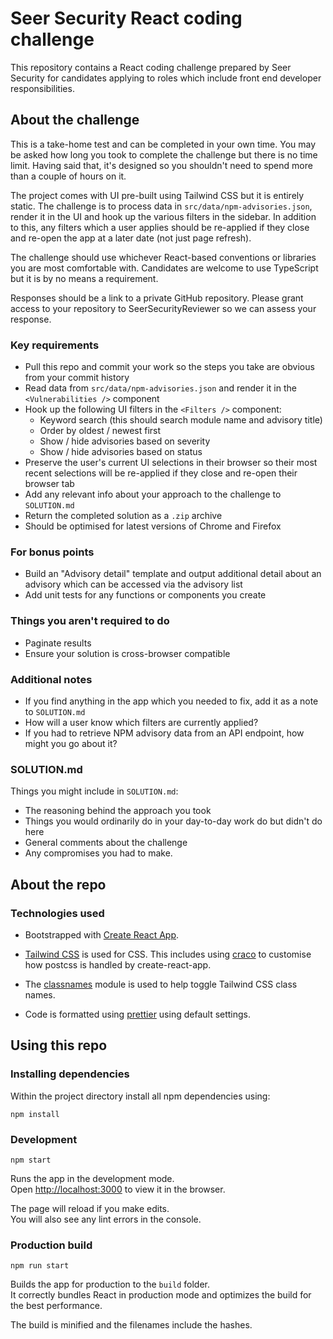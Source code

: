 # Seer Security React coding challenge

This repository contains a React coding challenge prepared by Seer Security for candidates applying to roles which include front end developer responsibilities.

## About the challenge

This is a take-home test and can be completed in your own time. You may be asked how long you took to complete the challenge but there is no time limit. Having said that, it's designed so you shouldn't need to spend more than a couple of hours on it.

The project comes with UI pre-built using Tailwind CSS but it is entirely static. The challenge is to process data in `src/data/npm-advisories.json`, render it in the UI and hook up the various filters in the sidebar. In addition to this, any filters which a user applies should be re-applied if they close and re-open the app at a later date (not just page refresh).

The challenge should use whichever React-based conventions or libraries you are most comfortable with. Candidates are welcome to use TypeScript but it is by no means a requirement.

Responses should be a link to a private GitHub repository. Please grant access to your repository to SeerSecurityReviewer so we can assess your response.

### Key requirements

* Pull this repo and commit your work so the steps you take are obvious from your commit history
* Read data from `src/data/npm-advisories.json` and render it in the `<Vulnerabilities />` component
* Hook up the following UI filters in the `<Filters />` component:
  * Keyword search (this should search module name and advisory title)
  * Order by oldest / newest first
  * Show / hide advisories based on severity
  * Show / hide advisories based on status
* Preserve the user's current UI selections in their browser so their most recent selections will be re-applied if they close and re-open their browser tab
* Add any relevant info about your approach to the challenge to `SOLUTION.md`
* Return the completed solution as a `.zip` archive
* Should be optimised for latest versions of Chrome and Firefox

### For bonus points

* Build an "Advisory detail" template and output additional detail about an advisory which can be accessed via the advisory list
* Add unit tests for any functions or components you create

### Things you aren't required to do

* Paginate results
* Ensure your solution is cross-browser compatible

### Additional notes

* If you find anything in the app which you needed to fix, add it as a note to `SOLUTION.md`
* How will a user know which filters are currently applied?
* If you had to retrieve NPM advisory data from an API endpoint, how might you go about it?

### SOLUTION.md

Things you might include in `SOLUTION.md`:

* The reasoning behind the approach you took
* Things you would ordinarily do in your day-to-day work do but didn't do here
* General comments about the challenge
* Any compromises you had to make.


## About the repo

### Technologies used

* Bootstrapped with [Create React App](https://github.com/facebook/create-react-app).

* [Tailwind CSS](https://tailwindcss.com/docs) is used for CSS. This includes using [craco](https://github.com/gsoft-inc/craco) to customise how postcss is handled by create-react-app.

* The [classnames](https://www.npmjs.com/package/classnames) module is used to help toggle Tailwind CSS class names.

* Code is formatted using [prettier](https://prettier.io/) using default settings.

## Using this repo

### Installing dependencies

Within the project directory install all npm dependencies using:

`npm install`

### Development

`npm start`

Runs the app in the development mode.\
Open [http://localhost:3000](http://localhost:3000) to view it in the browser.

The page will reload if you make edits.\
You will also see any lint errors in the console.

### Production build

`npm run start`

Builds the app for production to the `build` folder.\
It correctly bundles React in production mode and optimizes the build for the best performance.

The build is minified and the filenames include the hashes.
